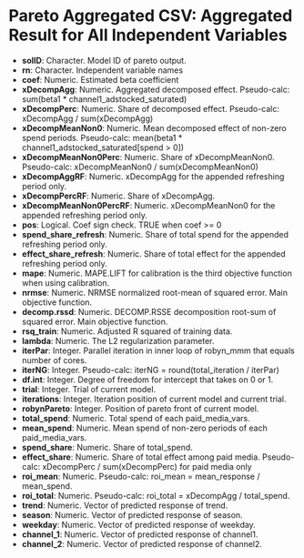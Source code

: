 # Pareto Aggregated CSV: Aggregated Result for All Independent Variables

- **solID**: Character. Model ID of pareto output.
- **rn**: Character. Independent variable names
- **coef**: Numeric. Estimated beta coefficient
- **xDecompAgg**: Numeric. Aggregated decomposed effect. Pseudo-calc: sum(beta1 * channel1_adstocked_saturated)
- **xDecompPerc**: Numeric. Share of decomposed effect. Pseudo-calc: xDecompAgg / sum(xDecompAgg)
- **xDecompMeanNon0**: Numeric. Mean decomposed effect of non-zero spend periods. Pseudo-calc: mean(beta1 * channel1_adstocked_saturated[spend > 0])
- **xDecompMeanNon0Perc**: Numeric. Share of xDecompMeanNon0. Pseudo-calc: xDecompMeanNon0 / sum(xDecompMeanNon0)
- **xDecompAggRF**: Numeric. xDecompAgg for the appended refreshing period only.
- **xDecompPercRF**: Numeric. Share of xDecompAgg.
- **xDecompMeanNon0PercRF**: Numeric. xDecompMeanNon0 for the appended refreshing period only.
- **pos**: Logical. Coef sign check. TRUE when coef >= 0
- **spend_share_refresh**: Numeric. Share of total spend for the appended refreshing period only.
- **effect_share_refresh**: Numeric. Share of total effect for the appended refreshing period only.
- **mape**: Numeric. MAPE.LIFT for calibration is the third objective function when using calibration.
- **nrmse**: Numeric. NRMSE normalized root-mean of squared error. Main objective function.
- **decomp.rssd**: Numeric. DECOMP.RSSE decomposition root-sum of squared error. Main objective function.
- **rsq_train**: Numeric. Adjusted R squared of training data.
- **lambda**: Numeric. The L2 regularization parameter.
- **iterPar**: Integer. Parallel iteration in inner loop of robyn_mmm that equals number of cores.
- **iterNG**: Integer. Pseudo-calc: iterNG = round(total_iteration / iterPar)
- **df.int**: Integer. Degree of freedom for intercept that takes on 0 or 1.
- **trial**: Integer. Trial of current model.
- **iterations**: Integer. Iteration position of current model and current trial.
- **robynPareto**: Integer. Position of pareto front of current model.
- **total_spend**: Numeric. Total spend of each paid_media_vars.
- **mean_spend**: Numeric. Mean spend of non-zero periods of each paid_media_vars.
- **spend_share**: Numeric. Share of total_spend.
- **effect_share**: Numeric. Share of total effect among paid media. Pseudo-calc: xDecompPerc / sum(xDecompPerc) for paid media only
- **roi_mean**: Numeric. Pseudo-calc: roi_mean = mean_response / mean_spend.
- **roi_total**: Numeric. Pseudo-calc: roi_total = xDecompAgg / total_spend.
- **trend**: Numeric. Vector of predicted response of trend.
- **season**: Numeric. Vector of predicted response of season.
- **weekday**: Numeric. Vector of predicted response of weekday.
- **channel_1**: Numeric. Vector of predicted response of channel1.
- **channel_2**: Numeric. Vector of predicted response of channel2.
